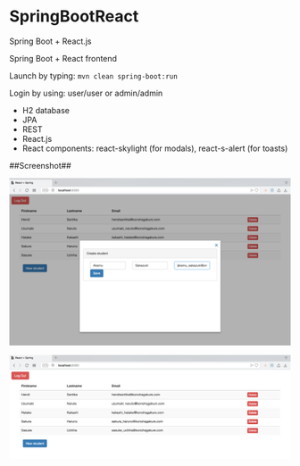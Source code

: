 # SpringBootReact
Spring Boot + React.js

Spring Boot + React frontend

Launch by typing: `mvn clean spring-boot:run`

Login by using: user/user or admin/admin

* H2 database
* JPA
* REST
* React.js
* React components: react-skylight (for modals), react-s-alert (for toasts)
    
##Screenshot##

![Add New Student Page](img/add.png "Add New Student Page")

![List Student Page](img/list.png "List Student Page")

